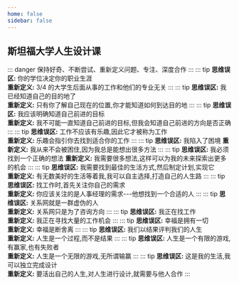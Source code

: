 ```yaml
---
home: false
sidebar: false
---
```


## 斯坦福大学人生设计课

::: danger
保持好奇、不断尝试、重新定义问题、专注、深度合作
:::
::: tip
**思维误区:** 你的学位决定你的职业生涯  
**重新定义:** 3/4 的大学生后面从事的工作和他们的专业无关
:::
::: tip
**思维误区:** 我已经知道自己的目的地了  
**重新定义:** 只有你了解自己现在的位置,你才能知道如何到达目的地
:::
::: tip
**思维误区:** 我应该明确知道自己前进的目标  
**重新定义:** 我不可能一直知道自己前进的目标,但我会知道自己前进的方向是否正确
:::
::: tip
**思维误区:** 工作不应该有乐趣,因此它才被称为工作  
**重新定义:** 乐趣会指引你去找到适合你的工作
:::
::: tip
**思维误区:** 我陷入了困境
**重新定义:** 我从来不会被困住,因为我总是能想出很多方法
:::
::: tip
**思维误区:** 我必须找到一个正确的想法
**重新定义:** 我需要很多想法,这样可以为我的未来探索出更多的机会
:::
::: tip
**思维误区:** 我需要找到最佳的生活方式,然后制定计划,实现它  
**重新定义:** 有无数美好的生活等着我,我可以自主选择,打造自己的人生路
:::
::: tip
**思维误区:** 找工作时,首先关注你自己的需求  
**重新定义:** 你应该关注的是人事经理的需求---他想找到一个合适的人
:::
::: tip
**思维误区:** 关系网就是一群虚伪的人  
**重新定义:** 关系网只是为了咨询方向
:::
::: tip
**思维误区:** 我正在找工作  
**重新定义:** 我正在寻找大量的工作机会
:::
::: tip
**思维误区:** 幸福是拥有一切  
**重新定义:** 幸福是断舍离
:::
::: tip
**思维误区:** 我们以结果评判我们的人生  
**重新定义:** 人生是一个过程,而不是结果
:::
::: tip
**思维误区:** 人生是一个有限的游戏,有赢家,也有失败者  
**重新定义:** 人生是一个无限的游戏,无所谓输赢
:::
::: tip
**思维误区:** 这是我的生活,我可以独立完成设计  
**重新定义:** 要活出自己的人生,对人生进行设计,就需要与他人合作
:::
